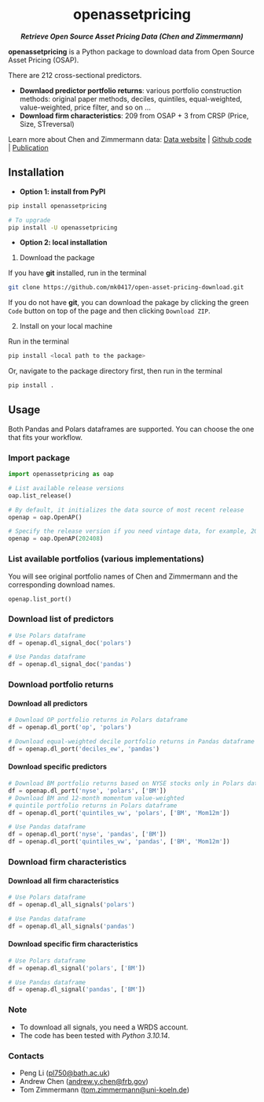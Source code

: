 <h1 align="center">openassetpricing</h1>

<p align="center">
<b><i>Retrieve Open Source Asset Pricing Data (Chen and Zimmermann)</i></b>
</p>

**openassetpricing** is a Python package to download data from Open
Source Asset Pricing (OSAP).

There are 212 cross-sectional predictors.

- **Downlaod predictor portfolio returns**: various portfolio construction
  methods: original paper methods, deciles, quintiles, equal-weighted,
  value-weighted, price filter, and so on ...
- **Download firm characteristics**: 209 from OSAP + 3 from CRSP (Price, Size, STreversal)

Learn more about Chen and Zimmermann data:
[Data website](https://www.openassetpricing.com/) |
[Github code](https://github.com/OpenSourceAP/CrossSection/) |
[Publication](https://www.nowpublishers.com/article/Details/CFR-0112)

## Installation
- **Option 1: install from PyPI**
```bash
pip install openassetpricing

# To upgrade
pip install -U openassetpricing
```

- **Option 2: local installation**
1. Download the package

If you have **git** installed, run in the terminal
```bash
git clone https://github.com/mk0417/open-asset-pricing-download.git
```

If you do not have **git**, you can download the pakage by clicking
the green `Code` button on top of the page and then clicking `Download ZIP`.

2. Install on your local machine

Run in the terminal
```bash
pip install <local path to the package>
```

Or, navigate to the package directory first, then run in the terminal
```bash
pip install .
```

## Usage
Both Pandas and Polars dataframes are supported. You can choose the
one that fits your workflow.

### Import package
```python
import openassetpricing as oap

# List available release versions
oap.list_release()

# By default, it initializes the data source of most recent release
openap = oap.OpenAP()

# Specify the release version if you need vintage data, for example, 202408
openap = oap.OpenAP(202408)
```

### List available portfolios (various implementations)
You will see original portfolio names of Chen and Zimmermann and the corresponding download names.
```python
openap.list_port()
```

### Download list of predictors
```python
# Use Polars dataframe
df = openap.dl_signal_doc('polars')

# Use Pandas dataframe
df = openap.dl_signal_doc('pandas')
```

### Download portfolio returns
#### Download all predictors
```python
# Download OP portfolio returns in Polars dataframe
df = openap.dl_port('op', 'polars')

# Download equal-weighted decile portfolio returns in Pandas dataframe
df = openap.dl_port('deciles_ew', 'pandas')
```

#### Download specific predictors
```python
# Download BM portfolio returns based on NYSE stocks only in Polars dataframe
df = openap.dl_port('nyse', 'polars', ['BM'])
# Download BM and 12-month momentum value-weighted
# quintile portfolio returns in Polars dataframe
df = openap.dl_port('quintiles_vw', 'polars', ['BM', 'Mom12m'])

# Use Pandas dataframe
df = openap.dl_port('nyse', 'pandas', ['BM'])
df = openap.dl_port('quintiles_vw', 'pandas', ['BM', 'Mom12m'])
```

### Download firm characteristics
#### Download all firm characteristics
```python
# Use Polars dataframe
df = openap.dl_all_signals('polars')

# Use Pandas dataframe
df = openap.dl_all_signals('pandas')
```

#### Download specific firm characteristics
```python
# Use Polars dataframe
df = openap.dl_signal('polars', ['BM'])

# Use Pandas dataframe
df = openap.dl_signal('pandas', ['BM'])
```

### Note
- To download all signals, you need a WRDS account.
- The code has been tested with *Python 3.10.14*.

### Contacts
- Peng Li (pl750@bath.ac.uk)
- Andrew Chen (andrew.y.chen@frb.gov)
- Tom Zimmermann (tom.zimmermann@uni-koeln.de)
